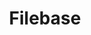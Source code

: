 ---
blog: https://filebase.com/blog
codehost: https://github.com/filebase
facebook: https://facebook.com/filebaseinc
logohandle: filebase
sort: filebase
title: Filebase
twitter: https://x.com/filebase
website: https://filebase.com/
---